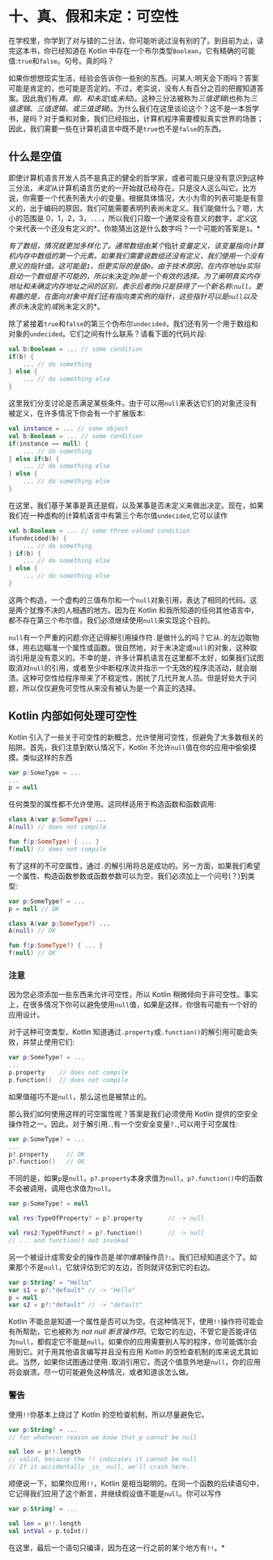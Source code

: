 # 十、真、假和未定：可空性

在学校里，你学到了对与错的二分法，你可能听说过没有别的了。到目前为止，读完这本书，你已经知道在 Kotlin 中存在一个布尔类型`Boolean`，它有精确的可能值:`true`和`false`。句号。真的吗？

如果你想想现实生活，经验会告诉你一些别的东西。问某人:明天会下雨吗？答案可能是肯定的，也可能是否定的。不过，老实说，没有人有百分之百的把握知道答案。因此我们有*真*、*假、*和*未定*(或*未知*)。这种三分法被称为*三值逻辑*(也称为*三值逻辑*、*三值逻辑、*或*三值逻辑*)。为什么我们在这里谈论这个？这不是一本哲学书，是吗？对于类和对象，我们已经指出，计算机程序需要模拟真实世界的场景；因此，我们需要一些在计算机语言中既不是`true`也不是`false`的东西。

## 什么是空值

即使计算机语言开发人员不是真正的健全的哲学家，或者可能只是没有意识到这种三分法，*未定*从计算机语言历史的一开始就已经存在。只是没人这么叫它。比方说，你需要一个代表列表大小的变量。根据具体情况，大小为零的列表可能是有意义的，出于编码的原因，我们可能需要表明列表尚未定义。我们能做什么？嗯，大小的范围是 0，1，2，3，`...`，所以我们只取一个通常没有意义的数字，*定义*这个来代表一个还没有定义的*。你能猜出这是什么数字吗？一个可能的答案是`1`。*

 *有了数组，情况就更加多样化了。通常数组由某个*指针*变量定义，该变量指向计算机内存中数组的第一个元素。如果我们需要说数组还没有定义，我们使用一个没有意义的指针值。这可能是`1`，但更实际的是值`0`。由于技术原因，在内存地址`0`实际启动一个数组是不可能的，所以*未决定*的`0`是一个有效的选择。为了阐明真实内存地址和未确定内存地址之间的区别，表示后者的`0`只是获得了一个新名称:`null`。更有趣的是，在面向对象中我们还有指向类实例的指针，这些指针可以是`null`以及表示*未决定的*或*尚未定义的*。

除了紧接着`true`和`false`的第三个伪布尔`undecided`，我们还有另一个用于数组和对象的`undecided`。它们之间有什么联系？请看下面的代码片段:

```kt
val b:Boolean = ... // some condition
if(b) {
    ... // do something
} else {
    ... // do something else
}

```

这里我们分支讨论是否满足某些条件。由于可以用`null`来表达它们的对象还没有被定义，在许多情况下你会有一个扩展版本:

```kt
val instance = ... // some object
val b:Boolean = ... // some condition
if(instance == null) {
    ... // do something
} else if(b) {
    ... // do something else
} else {
    ... // do something else
}

```

在这里，我们基于某事是真还是假，以及某事是否未定义来做出决定。现在，如果我们在一种虚构的计算机语言中有第三个布尔值`undecided`,它可以读作

```kt
val b:Boolean = ... // some three-valued condition
ifundecided(b) {
    ... // do something
} if(b) {
    ... // do something else
} else {
    ... // do something else
}

```

这两个构造，一个虚构的三值布尔和一个`null`对象引用，表达了相同的代码。这是两个犹豫不决的人相遇的地方。因为在 Kotlin 和我所知道的任何其他语言中，都不存在第三个布尔值，我们必须继续使用`null`来实现这个目的。

`null`有一个严重的问题:你还记得解引用操作符`.`是做什么的吗？它从`.`的左边取物体，用右边瞄准一个属性或函数。很自然地，对于未决定或`null`的对象，这种取消引用是没有意义的。不幸的是，许多计算机语言在这里都不太好，如果我们试图取消对`null`的引用，或者至少中断程序流并指示一个无效的程序流活动，就会崩溃。这种可空性给程序带来了不稳定性，困扰了几代开发人员。但是好处大于问题，所以仅仅避免可空性从来没有被认为是一个真正的选择。

## Kotlin 内部如何处理可空性

Kotlin 引入了一些关于可空性的新概念，允许使用可空性，但避免了大多数相关的陷阱。首先，我们注意到默认情况下，Kotlin 不允许`null`值在你的应用中偷偷摸摸。类似这样的东西

```kt
var p:SomeType = ...
...
p = null

```

任何类型的属性都不允许使用。这同样适用于构造函数和函数调用:

```kt
class A(var p:SomeType) ...
A(null) // does not compile

fun f(p:SomeType) { ... }
f(null) // does not compile

```

有了这样的不可空属性，通过`.`的解引用将总是成功的。另一方面，如果我们希望一个属性、构造函数参数或函数参数可以为空，我们必须加上一个问号(？)到类型:

```kt
var p:SomeType? = ...
p = null // OK

class A(var p:SomeType?) ...
A(null) // OK

fun f(p:SomeType?) { ... }
f(null) // OK

```

### 注意

因为您必须添加一些东西来允许可空性，所以 Kotlin 稍微倾向于非可空性。事实上，在很多情况下你可以避免使用`null`值，如果是这样，你很有可能有一个好的应用设计。

对于这种可空类型，Kotlin 知道通过`.property`或`.function()`的解引用可能会失败，并禁止使用它们:

```kt
var p:SomeType? = ...
...
p.property    // does not compile
p.function()  // does not compile

```

如果值碰巧不是`null`，那么这也是被禁止的。

那么我们如何使用这样的可空属性呢？答案是我们必须使用 Kotlin 提供的空安全操作符之一。因此，对于解引用`.`,有一个空安全变量`?.`,可以用于可空属性:

```kt
var p:SomeType? = ...
...
p?.property     // OK
p?.function()   // OK

```

不同的是，如果`p`是`null`，`p?.property`本身求值为`null`，`p?.function()`中的函数不会被调用，调用也求值为`null`。

```kt
var p:SomeType? = null

val res:TypeOfProperty? = p?.property       // -> null

val res2:TypeOfFunct? = p?.function()       // -> null
// ... and function() not invoked

```

另一个被设计成零安全的操作员是*埃尔维斯*操作员`?:`。我们已经知道这个了。如果那个不是`null`，它就评估到它的左边，否则就评估到它的右边。

```kt
var p:String? = "Hello"
var s1 = p?:"default" // -> "Hello"
p = null
var s2 = p?:"default" // -> "default"

```

Kotlin 不能总是知道一个属性是否可以为空。在这种情况下，使用`!!`操作符可能会有所帮助，它也被称为 *not null 断言操作符*。它取它的左边，不管它是否能评估为`null`，都假定它不能是`null`。如果你的应用需要别人写的程序，你可能偶尔会用到它。对于用其他语言编写并且没有应用 Kotlin 的空检查机制的库来说尤其如此。当然，如果你试图通过使用`.`取消引用它，而这个值意外地是`null`，你的应用将会崩溃。尽一切可能避免这种情况，或者知道该怎么做。

### 警告

使用`!!`你基本上绕过了 Kotlin 的空检查机制，所以尽量避免它。

```kt
var p:String? = ...
// for whatever reason we know that p cannot be null

val len = p!!.length
// valid, because the !! indicates it cannot be null
// If it accidentally _is_ null, we'll crash here.

```

顺便说一下，如果你应用`!!`，Kotlin 是相当聪明的。在同一个函数的后续语句中，它记得我们应用了这个断言，并继续假设值不能是`null`。你可以写作

```kt
var p:String? = ...

val len = p!!.length
val intVal = p.toInt()

```

在这里，最后一个语句只编译，因为在这一行之前的某个地方有`!!`。*